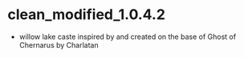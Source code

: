 clean_modified_1.0.4.2
======================

- willow lake caste inspired by and created on the base of Ghost of Chernarus by Charlatan
